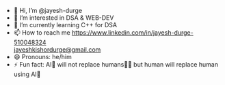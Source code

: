 - 👋 Hi, I’m @jayesh-durge
- 👀 I’m interested in DSA & WEB-DEV
- 🌱 I’m currently learning C++ for DSA
- 📫 How to reach me https://www.linkedin.com/in/jayesh-durge-510048324 <br>
                      jayeshkishordurge@gmail.com                    
- 😄 Pronouns: he/him
- ⚡ Fun fact: AI🤖 will not replace humans🙅‍♂️ but human will replace human using AI🤖
